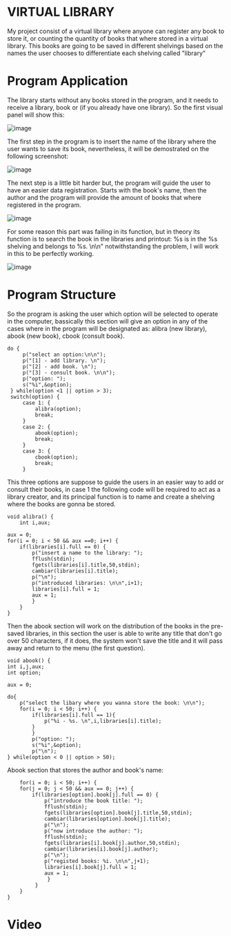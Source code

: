 # VIRTUAL LIBRARY

My project consist of a virtual library where anyone can register any book to store it, or counting the quantity of books that where stored in a virtual library.
This books are going to be saved in different shelvings based on the names the user chooses to differentiate each shelving called "library"

# Program Application

The library starts without any books stored in the program, and it needs to receive a library, book or (if you already have one library). So the first visual panel will show this:
    
  ![image](https://user-images.githubusercontent.com/88512704/142443661-8340b734-fb97-4434-abba-b3e3a966793f.png)
  
The first step in the program is to insert the name of the library where the user wants to save its book, nevertheless, it will be demostrated on the following screenshot:

  ![image](https://user-images.githubusercontent.com/88512704/142449469-15d7d3cb-40d1-4ced-93a1-9fd2edea832f.png)
  
The next step is a little bit harder but, the program will guide the user to have an easier data registration. Starts with the book's name, then the author and the program will provide the amount of books that where registered in the program.

  ![image](https://user-images.githubusercontent.com/88512704/142444223-e4d711b4-4bc4-4f58-96c9-f1466feaa8db.png)

For some reason this part was failing in its function, but in theory its function is to search the book in the libraries and printout: %s is in the %s shelving and belongs to %s. \n\n" notwithstanding the problem, I will work in this to be perfectly working.
  
  ![image](https://user-images.githubusercontent.com/88512704/142449821-42ef9f26-e3d1-41e6-8db9-16031a8f794a.png)


# Program Structure

So the program is asking the user which option will be selected to operate in the computer, bassically this section will give an option in any of the cases where in the program will be designated as: alibra (new library), abook (new book), cbook (consult book). 

    do {
         p("select an option:\n\n");
         p("[1] - add library. \n");
         p("[2] - add book. \n");
         p("[3] - consult book. \n\n");
         p("option: ");
         s("%i",&option);
     } while(option <1 || option > 3); 
     switch(option) {
         case 1: {
             alibra(option);
             break;
         }
         case 2: {
             abook(option);
             break;
         }
         case 3: {
             cbook(option);
             break;
         }

This three options are suppose to guide the users in an easier way to add or consult their books, in case 1 the following code will be required to act as a library creator, and its principal function is to name and create a shelving where the books are gonna be stored.

    void alibra() {
        int i,aux;
   
    aux = 0;
    for(i = 0; i < 50 && aux ==0; i++) {
        if(libraries[i].full == 0) {
            p("insert a name to the library: ");
            fflush(stdin);
            fgets(libraries[i].title,50,stdin);
            cambiar(libraries[i].title);
            p("\n");
            p("introduced libraries: \n\n",i+1);
            libraries[i].full = 1;
            aux = 1;
            }
        }
    }

Then the abook section will work on the distribution of the books in the pre-saved libraries, in this section the user is able to write any title that don't go over 50 characters, if it does, the system won't save the title and it will pass away and return to the menu (the first question).

    void abook() {
    int i,j,aux;
    int option;
    
    aux = 0; 
    
    do{
        p("select the libary where you wanna store the book: \n\n");
        for(i = 0; i < 50; i++) {
            if(libraries[i].full == 1){
                p("%i - %s. \n",i,libraries[i].title);
            }
            }
            p("option: ");
            s("%i",&option);
            p("\n");
    } while(option < 0 || option > 50);
    
 Abook section that stores the author and book's name:
 
        for(i = 0; i < 50; i++) {
        for(j = 0; j < 50 && aux == 0; j++) {
            if(libraries[option].book[j].full == 0) {
                p("introduce the book title: ");
                fflush(stdin);
                fgets(libraries[option].book[j].title,50,stdin);
                cambiar(libraries[option].book[j].title);
                p("\n");
                p("now introduce the author: ");
                fflush(stdin);
                fgets(libraries[i].book[j].author,50,stdin);
                cambiar(libraries[i].book[j].author);
                p("\n");
                p("registed books: %i. \n\n",j+1);
                libraries[i].book[j].full = 1;
                aux = 1;
                 }        
             }
        }
    }

# Video
